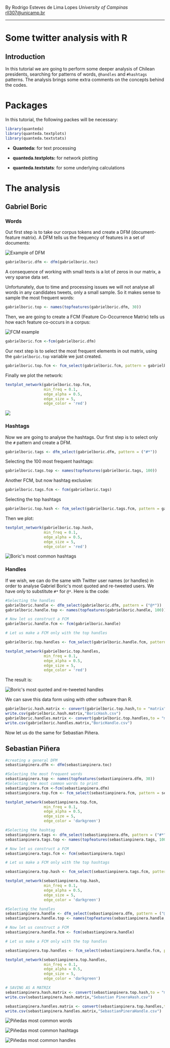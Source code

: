 By Rodrigo Esteves de Lima Lopes *University of Campinas* [rll307\@unicamp.br](mailto:rll307@unicamp.br)

------------------------------------------------------------------------

# Some twitter analysis with R

## Introduction

In this tutorial we are going to perform some deeper analysis of Chilean presidents, searching for patterns of words, `@handles` and `#hashtags` patterns. The analysis brings some extra comments on the concepts behind the codes.

# Packages

In this tutorial, the following packes will be necessary:

``` r
library(quanteda)
library(quanteda.textplots)
library(quanteda.textstats)
```

-   **Quanteda:** for text processing

-   **quanteda.textplots:** for network plotting

-   **quanteda.textstats**: for some underlying calculations

# The analysis

## Gabriel Boric

### Words

Out first step is to take our corpus tokens and create a DFM (document-feature matrix). A DFM tells us the frequency of features in a set of documents:

![Example of DFM](https://i.stack.imgur.com/4iFzH.png)

``` r
gabrielboric.dfm <- dfm(gabrielboric.toc)
```

A consequence of working with small texts is a lot of zeros in our matrix, a very sparse data set.

Unfortunately, due to time and processing issues we will not analyse all words in any candidates tweets, only a small sample. So it makes sense to sample the most frequent words:

``` r
gabrielboric.top <- names(topfeatures(gabrielboric.dfm, 30))
```

Then, we are going to create a FCM (Feature Co-Occurrence Matrix) tells us how each feature co-occurs in a corpus:

![FCM example](https://raw.githubusercontent.com/MiDiTeS/IntroToRforLinguistics02/e0afd0e92cd540bd0a7d2bcee0d0e54d4fde5277/Module_3/images/fcm.png)

``` r
gabrielboric.fcm <-fcm(gabrielboric.dfm)
```

Our next step is to select the most frequent elements in out matrix, using the `gabrielboric.top` variable we just created.

``` r
gabrielboric.top.fcm <- fcm_select(gabrielboric.fcm, pattern = gabrielboric.top)
```

Finally we plot the network:

``` r
textplot_network(gabrielboric.top.fcm, 
                 min_freq = 0.1, 
                 edge_alpha = 0.5, 
                 edge_size = 5,
                 edge_color = 'red')
```

![](images/BoricWordNet.png)

### Hashtags

Now we are going to analyse the hashtags. Our first step is to select only the `#` pattern and create a DFM.

``` r
gabrielboric.tags <- dfm_select(gabrielboric.dfm, pattern = ("#*"))
```

Selecting the 100 most frequent hashtags:

``` r
gabrielboric.tags.top <- names(topfeatures(gabrielboric.tags, 100))
```

Another FCM, but now hashtag exclusive:

``` r
gabrielboric.tags.fcm <- fcm(gabrielboric.tags)
```

Selecting the top hashtags

``` r
gabrielboric.top.hash <- fcm_select(gabrielboric.tags.fcm, pattern = gabrielboric.tags.top)
```

Then we plot:

``` r
textplot_network(gabrielboric.top.hash, 
                 min_freq = 0.1, 
                 edge_alpha = 0.5, 
                 edge_size = 5,
                 edge_color = 'red')
```

![Boric's most common hashtags](images/BoricHash.png)

### Handles

If we wish, we can do the same with Twitter user names (or handles) in order to analyse Gabriel Boric's most quoted and re-tweeted users. We have only to substitute `#*` for `@*`. Here is the code:

``` r
#Selecting the handles
gabrielboric.handle <- dfm_select(gabrielboric.dfm, pattern = ("@*"))
gabrielboric.handle.top <- names(topfeatures(gabrielboric.handle, 100))

# Now let us construct a FCM
gabrielboric.handle.fcm <- fcm(gabrielboric.handle)

# Let us make a FCM only with the top handles

gabrielboric.top.handles <- fcm_select(gabrielboric.handle.fcm, pattern = gabrielboric.handle.top)

textplot_network(gabrielboric.top.handles, 
                 min_freq = 0.1, 
                 edge_alpha = 0.5, 
                 edge_size = 5,
                 edge_color = 'red')
```

The result is:

![Boric's most quoted and re-tweeted handles](images/BoricHandles.png)

We can save this data form using with other software than R.

``` r
gabrielboric.hash.matrix <- convert(gabrielboric.top.hash,to = "matrix")
write.csv(gabrielboric.hash.matrix,"BoricHash.csv")
gabrielboric.handles.matrix <- convert(gabrielboric.top.handles,to = "matrix")
write.csv(gabrielboric.handles.matrix,"BoricHandle.csv")
```

Now let us do the same for Sebastian Piñera.

## Sebastian Piñera

``` r
#creating a general DFM
sebastianpinera.dfm <- dfm(sebastianpinera.toc)

#Selecting the most frequent words
sebastianpinera.top <- names(topfeatures(sebastianpinera.dfm, 30))
#Selecting the most common words to print
sebastianpinera.fcm <-fcm(sebastianpinera.dfm)
sebastianpinera.top.fcm <- fcm_select(sebastianpinera.fcm, pattern = sebastianpinera.top)

textplot_network(sebastianpinera.top.fcm, 
                 min_freq = 0.1, 
                 edge_alpha = 0.5, 
                 edge_size = 5,
                 edge_color = 'darkgreen')

#Selecting the hashtag
sebastianpinera.tags <- dfm_select(sebastianpinera.dfm, pattern = ("#*"))
sebastianpinera.tags.top <- names(topfeatures(sebastianpinera.tags, 100))

# Now let us construct a FCM
sebastianpinera.tags.fcm <- fcm(sebastianpinera.tags)

# Let us make a FCM only with the top hashtags

sebastianpinera.top.hash <- fcm_select(sebastianpinera.tags.fcm, pattern = sebastianpinera.tags.top)

textplot_network(sebastianpinera.top.hash, 
                 min_freq = 0.1, 
                 edge_alpha = 0.5, 
                 edge_size = 5,
                 edge_color = 'darkgreen')

#Selecting the handles
sebastianpinera.handle <- dfm_select(sebastianpinera.dfm, pattern = ("@*"))
sebastianpinera.handle.top <- names(topfeatures(sebastianpinera.handle, 100))

# Now let us construct a FCM
sebastianpinera.handle.fcm <- fcm(sebastianpinera.handle)

# Let us make a FCM only with the top handles

sebastianpinera.top.handles <- fcm_select(sebastianpinera.handle.fcm, pattern = sebastianpinera.handle.top)

textplot_network(sebastianpinera.top.handles, 
                 min_freq = 0.1, 
                 edge_alpha = 0.5, 
                 edge_size = 5,
                 edge_color = 'darkgreen')

# SAVING AS A MATRIX
sebastianpinera.hash.matrix <- convert(sebastianpinera.top.hash,to = "matrix")
write.csv(sebastianpinera.hash.matrix,"Sebastian PineraHash.csv")

sebastianpinera.handles.matrix <- convert(sebastianpinera.top.handles,to = "matrix")
write.csv(sebastianpinera.handles.matrix,"SebastianPineraHandle.csv")
```

![Piñedas most common words](images/PinedaWordNet.png)

![Piñedas most common hashtags](images/PinedaHash.png)

![Piñedas most common handles](images/PinedaHandles.png)
